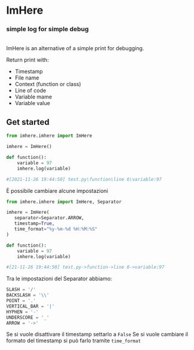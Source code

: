 # ImHere
### simple log for simple debug
<br>
ImHere is an alternative of a simple print for debugging.

Return print with:

- Timestamp
- File name
- Context (function or class)
- Line of code
- Variable mame
- Variable value

## Get started

```python
from imhere.imhere import ImHere

imhere = ImHere()

def function():
    variable = 97
    imhere.log(variable)

#[2021-11-26 19:44:50] test.py\function\line 6\variable:97
```

È possibile cambiare alcune impostazioni

```python
from imhere.imhere import ImHere, Separator

imhere = ImHere(
   separator=Separator.ARROW, 
   timestamp=True, 
   time_format="%y-%m-%d %H:%M:%S"
)

def function():
    variable = 97
    imhere.log(variable)

#[21-11-26 19:44:50] test.py->function->line 6->variable:97
```

Tra le impostazioni del Separator abbiamo:

```python
SLASH = '/'
BACKSLASH = '\\'
POINT = '.'
VERTICAL_BAR = '|'
HYPHEN = '-'
UNDERSCORE = '_'
ARROW = '->'
```

Se si vuole disattivare il timestamp settarlo a `False`
Se si vuole cambiare il formato del timestamp si può farlo tramite `time_format`

